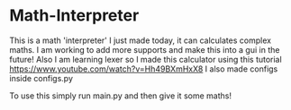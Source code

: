 # Math-Interpreter
This is a math 'interpreter' I just made today, it can calculates complex maths. I am working to add more supports and make this into a gui in the future!
Also I am learning lexer so I made this calculator using this tutorial https://www.youtube.com/watch?v=Hh49BXmHxX8
I also made configs inside configs.py

To use this simply run main.py and then give it some maths!
